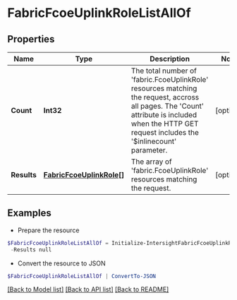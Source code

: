 # FabricFcoeUplinkRoleListAllOf
## Properties

Name | Type | Description | Notes
------------ | ------------- | ------------- | -------------
**Count** | **Int32** | The total number of &#39;fabric.FcoeUplinkRole&#39; resources matching the request, accross all pages. The &#39;Count&#39; attribute is included when the HTTP GET request includes the &#39;$inlinecount&#39; parameter. | [optional] 
**Results** | [**FabricFcoeUplinkRole[]**](FabricFcoeUplinkRole.md) | The array of &#39;fabric.FcoeUplinkRole&#39; resources matching the request. | [optional] 

## Examples

- Prepare the resource
```powershell
$FabricFcoeUplinkRoleListAllOf = Initialize-IntersightFabricFcoeUplinkRoleListAllOf  -Count null `
 -Results null
```

- Convert the resource to JSON
```powershell
$FabricFcoeUplinkRoleListAllOf | ConvertTo-JSON
```

[[Back to Model list]](../README.md#documentation-for-models) [[Back to API list]](../README.md#documentation-for-api-endpoints) [[Back to README]](../README.md)

